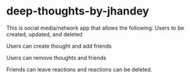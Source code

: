 # deep-thoughts-by-jhandey

This is social media/network app that allows the following:
Users to be created, updated, and deleted

Users can create thought and add friends

Users can remove thoughts and friends

Friends can leave reactions and reactions can be deleted.